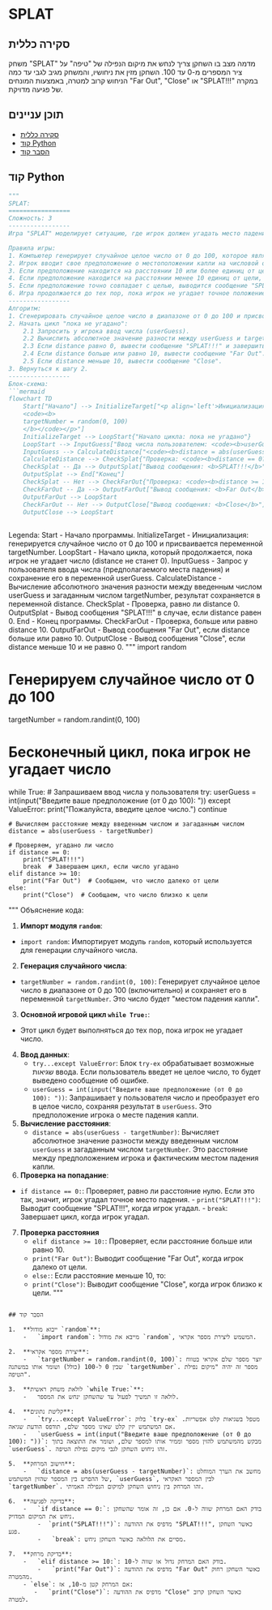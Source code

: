 # SPLAT

## סקירה כללית

משחק "SPLAT" מדמה מצב בו השחקן צריך לנחש את מיקום הנפילה של "טיפה" על ציר המספרים מ-0 עד 100. השחקן מזין את ניחושיו, והמשחק מגיב לגבי עד כמה הניחוש קרוב למטרה, באמצעות המונחים "Far Out", "Close" או "SPLAT!!!" במקרה של פגיעה מדויקת.

## תוכן עניינים

- [סקירה כללית](#סקירה-כללית)
- [קוד Python](#קוד-python)
- [הסבר קוד](#הסבר-קוד)

## קוד Python

```python
"""
SPLAT:
=================
Сложность: 3
-----------------
Игра "SPLAT" моделирует ситуацию, где игрок должен угадать место падения "капли" на числовой оси от 0 до 100. Игрок вводит свои предположения, и игра сообщает, насколько близко предположение к цели, используя термины "Far Out", "Close", или "SPLAT!!!" при точном попадании.

Правила игры:
1. Компьютер генерирует случайное целое число от 0 до 100, которое является целью.
2. Игрок вводит свое предположение о местоположении капли на числовой оси.
3. Если предположение находится на расстоянии 10 или более единиц от цели, выводится сообщение "Far Out".
4. Если предположение находится на расстоянии менее 10 единиц от цели, выводится сообщение "Close".
5. Если предположение точно совпадает с целью, выводится сообщение "SPLAT!!!" и игра заканчивается.
6. Игра продолжается до тех пор, пока игрок не угадает точное положение капли.
-----------------
Алгоритм:
1. Сгенерировать случайное целое число в диапазоне от 0 до 100 и присвоить его переменной targetNumber.
2. Начать цикл "пока не угадано":
    2.1 Запросить у игрока ввод числа (userGuess).
    2.2 Вычислить абсолютное значение разности между userGuess и targetNumber и присвоить его переменной distance.
    2.3 Если distance равно 0, вывести сообщение "SPLAT!!!" и завершить игру.
    2.4 Если distance больше или равно 10, вывести сообщение "Far Out".
    2.5 Если distance меньше 10, вывести сообщение "Close".
3. Вернуться к шагу 2.
-----------------
Блок-схема:
```mermaid
flowchart TD
    Start["Начало"] --> InitializeTarget["<p align='left'>Инициализация: 
    <code><b>
    targetNumber = random(0, 100)
    </b></code></p>"]
    InitializeTarget --> LoopStart{"Начало цикла: пока не угадано"}
    LoopStart --> InputGuess["Ввод числа пользователем: <code><b>userGuess</b></code>"]
    InputGuess --> CalculateDistance["<code><b>distance = abs(userGuess - targetNumber)</b></code>"]
    CalculateDistance --> CheckSplat{"Проверка: <code><b>distance == 0?</b></code>"}
    CheckSplat -- Да --> OutputSplat["Вывод сообщения: <b>SPLAT!!!</b>"]
    OutputSplat --> End["Конец"]
    CheckSplat -- Нет --> CheckFarOut{"Проверка: <code><b>distance >= 10?</b></code>"}
    CheckFarOut -- Да --> OutputFarOut["Вывод сообщения: <b>Far Out</b>"]
    OutputFarOut --> LoopStart
    CheckFarOut -- Нет --> OutputClose["Вывод сообщения: <b>Close</b>"]
    OutputClose --> LoopStart
    
```
Legenda:
    Start - Начало программы.
    InitializeTarget - Инициализация: генерируется случайное число от 0 до 100 и присваивается переменной targetNumber.
    LoopStart - Начало цикла, который продолжается, пока игрок не угадает число (distance не станет 0).
    InputGuess - Запрос у пользователя ввода числа (предполагаемого места падения) и сохранение его в переменной userGuess.
    CalculateDistance - Вычисление абсолютного значения разности между введенным числом userGuess и загаданным числом targetNumber, результат сохраняется в переменной distance.
    CheckSplat - Проверка, равно ли distance 0.
    OutputSplat - Вывод сообщения "SPLAT!!!" в случае, если distance равен 0.
    End - Конец программы.
    CheckFarOut - Проверка, больше или равно distance 10.
    OutputFarOut - Вывод сообщения "Far Out", если distance больше или равно 10.
    OutputClose - Вывод сообщения "Close", если distance меньше 10 и не равно 0.
"""
import random

# Генерируем случайное число от 0 до 100
targetNumber = random.randint(0, 100)

# Бесконечный цикл, пока игрок не угадает число
while True:
    # Запрашиваем ввод числа у пользователя
    try:
        userGuess = int(input("Введите ваше предположение (от 0 до 100): "))
    except ValueError:
        print("Пожалуйста, введите целое число.")
        continue
    
    # Вычисляем расстояние между введенным числом и загаданным числом
    distance = abs(userGuess - targetNumber)

    # Проверяем, угадано ли число
    if distance == 0:
        print("SPLAT!!!")
        break  # Завершаем цикл, если число угадано
    elif distance >= 10:
        print("Far Out")  # Сообщаем, что число далеко от цели
    else:
        print("Close")  # Сообщаем, что число близко к цели

"""
Объяснение кода:
1.  **Импорт модуля `random`**:
   -   `import random`: Импортирует модуль `random`, который используется для генерации случайного числа.
2.  **Генерация случайного числа**:
   -   `targetNumber = random.randint(0, 100)`: Генерирует случайное целое число в диапазоне от 0 до 100 (включительно) и сохраняет его в переменной `targetNumber`. Это число будет "местом падения капли".
3.  **Основной игровой цикл `while True:`**:
   -   Этот цикл будет выполняться до тех пор, пока игрок не угадает число.
4.  **Ввод данных**:
    -   `try...except ValueError`: Блок `try-ex` обрабатывает возможные שגיאות ввода. Если пользователь введет не целое число, то будет выведено сообщение об ошибке.
    -   `userGuess = int(input("Введите ваше предположение (от 0 до 100): "))`: Запрашивает у пользователя число и преобразует его в целое число, сохраняя результат в `userGuess`. Это предположение игрока о месте падения капли.
5.  **Вычисление расстояния**:
    -   `distance = abs(userGuess - targetNumber)`: Вычисляет абсолютное значение разности между введенным числом `userGuess` и загаданным числом `targetNumber`. Это расстояние между предположением игрока и фактическим местом падения капли.
6.  **Проверка на попадание**:
   -   `if distance == 0:`: Проверяет, равно ли расстояние нулю. Если это так, значит, игрок угадал точное место падения.
    - `print("SPLAT!!!")`: Выводит сообщение "SPLAT!!!", когда игрок угадал.
    - `break`: Завершает цикл, когда игрок угадал.
7. **Проверка расстояния**
    - `elif distance >= 10:`: Проверяет, если расстояние больше или равно 10.
    - `print("Far Out")`: Выводит сообщение "Far Out", когда игрок далеко от цели.
    - `else:`: Если расстояние меньше 10, то:
    - `print("Close")`: Выводит сообщение "Close", когда игрок близко к цели.
"""
```

## הסבר קוד

1.  **ייבוא מודול `random`**:
    -   `import random`: מייבא את מודול `random`, המשמש ליצירת מספר אקראי.

2.  **יצירת מספר אקראי**:
    -   `targetNumber = random.randint(0, 100)`: יוצר מספר שלם אקראי בטווח שבין 0 ל-100 (כולל) ושומר אותו במשתנה `targetNumber`. מספר זה יהיה "מיקום נפילת הטיפה".

3.  **לולאת משחק ראשית `while True:`**:
    -   לולאה זו תמשיך לפעול עד שהשחקן ינחש את המספר.

4.  **קליטת נתונים**:
    -   `try...except ValueError`: בלוק `try-ex` מטפל בשגיאות קלט אפשריות. אם המשתמש יזין קלט שאינו מספר שלם, תודפס הודעת שגיאה.
    -   `userGuess = int(input("Введите ваше предположение (от 0 до 100): "))`: מבקש מהמשתמש להזין מספר וממיר אותו למספר שלם, ושומר את התוצאה בתוך `userGuess`. זהו ניחוש השחקן לגבי מיקום נפילת הטיפה.

5.  **חישוב המרחק**:
    -   `distance = abs(userGuess - targetNumber)`: מחשב את הערך המוחלט של ההפרש בין המספר שהזין המשתמש, `userGuess`, לבין המספר האקראי `targetNumber`. זהו המרחק בין ניחוש השחקן למיקום הנפילה האמיתי.

6.  **בדיקה לפגיעה**:
    -   `if distance == 0:`: בודק האם המרחק שווה ל-0. אם כן, זה אומר שהשחקן ניחש את המיקום המדויק.
        -  `print("SPLAT!!!")`: מדפיס את ההודעה "SPLAT!!!", כאשר השחקן פגע.
        -   `break`: מסיים את הלולאה כאשר השחקן ניחש.

7.  **בדיקת מרחק**:
    -   `elif distance >= 10:`: בודק האם המרחק גדול או שווה ל-10.
        -   `print("Far Out")`: מדפיס את ההודעה "Far Out" כאשר השחקן רחוק מהמטרה.
    - `else`: אם המרחק קטן מ-10, אז:
       -   `print("Close")`: מדפיס את ההודעה "Close" כאשר השחקן קרוב למטרה.